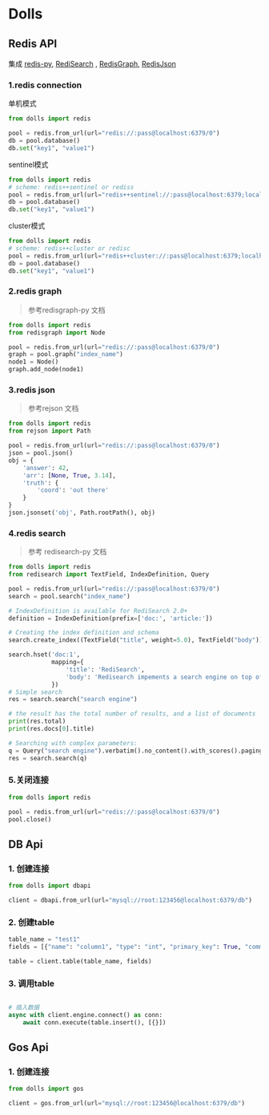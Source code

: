# Dolls 
## Redis API

集成 [redis-py](https://github.com/andymccurdy/redis-py), [RediSearch](https://github.com/RediSearch/redisearch-py)
, [RedisGraph](https://github.com/RedisGraph/redisgraph-py), [RedisJson](https://github.com/RedisJSON/redisjson-py)

### 1.redis connection

单机模式
```python
from dolls import redis

pool = redis.from_url(url="redis://:pass@localhost:6379/0")
db = pool.database()
db.set("key1", "value1")
```
sentinel模式
```python
from dolls import redis
# scheme: redis++sentinel or rediss
pool = redis.from_url(url="redis++sentinel://:pass@localhost:6379;localhost:6380/0")
db = pool.database()
db.set("key1", "value1")
```
cluster模式
```python
from dolls import redis
# scheme: redis++cluster or redisc
pool = redis.from_url(url="redis++cluster://:pass@localhost:6379;localhost:6380/0")
db = pool.database()
db.set("key1", "value1")
```

### 2.redis graph
> 参考redisgraph-py 文档

```python
from dolls import redis
from redisgraph import Node

pool = redis.from_url(url="redis://:pass@localhost:6379/0")
graph = pool.graph("index_name")
node1 = Node()
graph.add_node(node1)
```

### 3.redis json
> 参考rejson 文档

```python
from dolls import redis
from rejson import Path

pool = redis.from_url(url="redis://:pass@localhost:6379/0")
json = pool.json()
obj = {
    'answer': 42,
    'arr': [None, True, 3.14],
    'truth': {
        'coord': 'out there'
    }
}
json.jsonset('obj', Path.rootPath(), obj)
```

### 4.redis search
> 参考 redisearch-py 文档

```python
from dolls import redis
from redisearch import TextField, IndexDefinition, Query

pool = redis.from_url(url="redis://:pass@localhost:6379/0")
search = pool.search("index_name")

# IndexDefinition is available for RediSearch 2.0+
definition = IndexDefinition(prefix=['doc:', 'article:'])

# Creating the index definition and schema
search.create_index((TextField("title", weight=5.0), TextField("body")), definition=definition)

search.hset('doc:1',
            mapping={
                'title': 'RediSearch',
                'body': 'Redisearch impements a search engine on top of redis'
            })
# Simple search
res = search.search("search engine")

# the result has the total number of results, and a list of documents
print(res.total)
print(res.docs[0].title)

# Searching with complex parameters:
q = Query("search engine").verbatim().no_content().with_scores().paging(0, 5)
res = search.search(q)
```

### 5.关闭连接

```python
from dolls import redis

pool = redis.from_url(url="redis://:pass@localhost:6379/0")
pool.close()
```

## DB Api

### 1. 创建连接

```python
from dolls import dbapi

client = dbapi.from_url(url="mysql://root:123456@localhost:6379/db")
```

### 2. 创建table

```python
table_name = "test1"
fields = [{"name": "column1", "type": "int", "primary_key": True, "comment": None}]

table = client.table(table_name, fields)

```

### 3. 调用table

```python

# 插入数据
async with client.engine.connect() as conn:
    await conn.execute(table.insert(), [{}])

```

## Gos Api
### 1. 创建连接

```python
from dolls import gos

client = gos.from_url(url="mysql://root:123456@localhost:6379/db")
```

